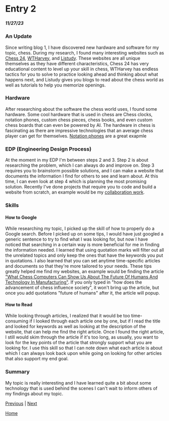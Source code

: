 # Entry 2
##### 11/27/23

### An Update
Since writing blog 1, I have discovered new hardware and software for my topic, chess. During my research, I found many interesting websites such as [Chess 24](https://chess24.com/en), [WTHarvey](https://www.wtharvey.com/), and [Listudy](https://listudy.org/en). These websites are all unique themselves as they have different characteristics, Chess 24 has very educational content to level up your skill in chess, WTHarvey has endless tactics for you to solve to practice looking ahead and thinking about what happens next, and Listudy gives you blogs to read about the chess world as well as tutorials to help you memorize openings. 

### Hardware 
After researching about the software the chess world uses, I found some hardware. Some cool hardware that is used in chess are Chess clocks, notation phones, custom chess pieces, chess books, and even custom chess boards that can even be powered by AI. The hardware in chess is fascinating as there are impressive technologies that an average chess player can get for themselves. [Notation phones](https://www.google.com/url?sa=i&url=https%3A%2F%2Fwww.campfirechess.com%2F2019%2F03%2Fchessnoter-forges-a-digital-pathway%2F&psig=AOvVaw39SZGDmKvqUVYAIJqy7ju&ust=1701480171507000&source=images&cd=vfe&opi=89978449&ved=0CBAQjRxqFwoTCMi8nN2J7YIDFQAAAAAdAAAAABAD) are a great exapmle

### EDP (Engineering Design Process)
At the moment in my EDP I'm between steps 2 and 3. Step 2 is about researching the problem, which I can always do and improve on. Step 3 requires you to brainstorm possible solutions, and I can make a website that documents the information I find for others to see and learn about. At this time, I can even look at step 4 which is planning the most promising solution. Recently I've done projects that require you to code and build a website from scratch, an example would be my [collaboration work](https://computer-virus.kylel119.repl.co/).

### Skills 
#### How to Google
While researching my topic, I picked up the skill of how to properly do a Google search. Before I picked up on some tips, I would have just googled a generic sentence to try to find what I was looking for, but now I have noticed that searching in a certain way is more beneficial for me in finding the information needed. I learned that using quotation marks will filter out all the unrelated topics and only keep the ones that have the keywords you put in quotations. I also learned that you can set anytime time-specific articles and documents so that they're more tailored to your needs. These tips greatly helped me find my websites, an example would be finding the article ["What Chess Computers Can Show Us About The Future Of Humans And Technology In Manufacturing"](https://www.forbes.com/sites/forbestechcouncil/2021/03/16/what-chess-computers-can-show-us-about-the-future-of-humans-and-technology-in-manufacturing/?sh=6ab1ae277e6b). If you only typed in "how does the advancement of chess influence society", it won't bring up the article, but once you add quotations "future of humans" after it, the article will popup.

#### How to Read
While looking through articles, I realized that it would be too time-consuming if I looked through each article one by one, but if I read the title and looked for keywords as well as looking at the description of the website, that can help me find the right article. Once I found the right article, I still would skim through the article if it's too long, as usually, you want to look for the key points of the article that strongly support what you are looking for. I use this skill so that I can note down what each article is about which I can always look back upon while going on looking for other articles that also support my end goal.

### Summary
My topic is really interesting and I have learned quite a bit about some technology that is used behind the scenes I can't wait to inform others of my findings about my topic.

[Previous](entry01.md) | [Next](entry03.md)

[Home](../README.md)
